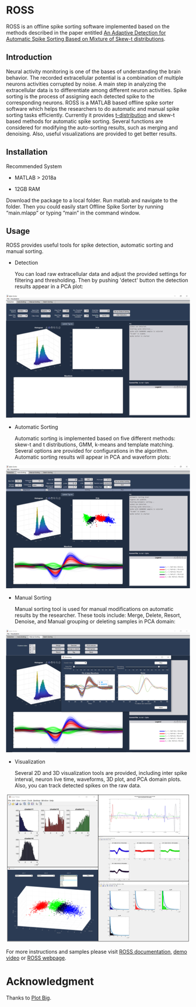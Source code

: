 # ROSS

ROSS is an offline spike sorting software implemented based on the methods described in the paper entitled [An Adaptive Detection for Automatic Spike Sorting Based on Mixture of Skew-t distributions](https://www.biorxiv.org/content/10.1101/2020.06.12.147736v1).

## Introduction
Neural activity monitoring is one of the bases of understanding the brain behavior. The recorded extracellular potential is a combination of multiple neurons activities corrupted by noise. A main step in analyzing the extracellular data is to differentiate among different neuron activities. Spike sorting is the process of assigning each detected spike to the corresponding neurons.
ROSS is a MATLAB based offline spike sorter software which helps the researchers to do automatic and manual spike sorting tasks efficiently. Currently it provides [t-distribution](https://www.sciencedirect.com/science/article/pii/S0165027003001201) and skew-t based methods for automatic spike sorting. Several functions are considered for modifying the auto-sorting results, such as merging and denoising. Also, useful visualizations are provided to get better results.

## Installation

Recommended System

- MATLAB > 2018a

- 12GB RAM

Download the package to a local folder. Run matlab and navigate to the folder. Then you could easily start Offline Spike Sorter by running “main.mlapp” or typing “main” in the command window.


## Usage

ROSS provides useful tools for spike detection, automatic sorting and manual sorting. 

- Detection

  You can load raw extracellular data and adjust the provided settings for filtering and thresholding. Then by pushing 'detect' button the detection results appear in a PCA plot:

![Spike Detecttion](https://github.com/ramintoosi/ROSS/blob/master/figs/detect_image.png?raw=true)

- Automatic Sorting

  Automatic sorting is implemented based on five different methods: skew-t and t distributions, GMM, k-means and template matching. Several options are provided for configurations in the algorithm. Automatic sorting results will appear in PCA and waveform plots:

![Spike Sorting](https://github.com/ramintoosi/ROSS/blob/master/figs/sorting.png?raw=true)

- Manual Sorting

  Manual sorting tool is used for manual modifications on automatic results by the researcher. These tools include: Merge, Delete, Resort, Denoise, and Manual grouping or deleting samples in PCA domain:

![Manual Sorting](https://github.com/ramintoosi/ROSS/blob/master/figs/manual.png?raw=true)

- Visualization
  
  Several 2D and 3D visualization tools are provided, including inter spike interval, neuron live time, waveforms, 3D plot, and PCA domain plots. Also, you can track detected spikes on the raw data.

![Visualization](https://github.com/ramintoosi/ROSS/blob/master/figs/visualization.PNG?raw=true)

For more instructions and samples please visit [ROSS documentation](https://gitlab.com/dinashi/ross/-/blob/master/documentation.pdf), [demo video](https://youtu.be/yQ38ej5RkeA) or [ROSS webpage](https://ramintoosi.github.io/ROSS/).

# Acknowledgment
Thanks to [Plot Big](https://www.mathworks.com/matlabcentral/fileexchange/40790-plot-big).
